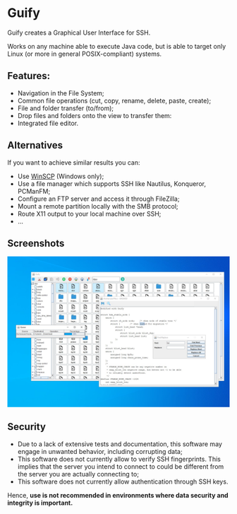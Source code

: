 # Guify
Guify creates a Graphical User Interface for SSH. 

Works on any machine able to execute Java code, but is able to target only Linux (or more in general POSIX-compliant) systems.

## Features:
- Navigation in the File System;
- Common file operations (cut, copy, rename, delete, paste, create);
- File and folder transfer (to/from);
- Drop files and folders onto the view to transfer them:
- Integrated file editor.

## Alternatives
If you want to achieve similar results you can:
* Use [WinSCP](https://winscp.net/eng/index.php) (Windows only);
* Use a file manager which supports SSH like Nautilus, Konqueror, PCManFM;
* Configure an FTP server and access it through FileZilla;
* Mount a remote partition locally with the SMB protocol;
* Route X11 output to your local machine over SSH;
* ...

## Screenshots
<img src="/Images/Image.jpg" alt="Homescreen">

## Security
* Due to a lack of extensive tests and documentation, this software may engage in unwanted behavior, including corrupting data;
* This software does not currently allow to verify SSH fingerprints. This implies that the server you intend to connect to could be different
from the server you are actually connecting to;
* This software does not currently allow authentication through SSH keys.

Hence, **use is not recommended in environments where data security and integrity is important.**

